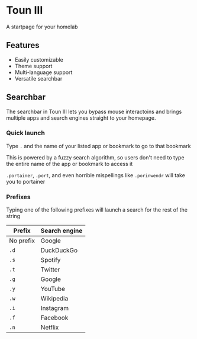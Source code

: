 # Toun III
A startpage for your homelab

## Features
- Easily customizable
- Theme support
- Multi-language support
- Versatile searchbar

## Searchbar
The searchbar in Toun III lets you bypass mouse interactoins and brings multiple apps and search engines straight to your homepage.

### Quick launch
Type `.` and the name of your listed app or bookmark to go to that bookmark

This is powered by a fuzzy search algorithm, so users don't need to type the entire name of the app or bookmark to access it

`.portainer`, `.port`, and even horrible mispellings like `.porinwendr` will take you to portainer

### Prefixes
Typing one of the following prefixes will launch a search for the rest of the string

| Prefix | Search engine |
| --- | --- |
| No prefix | Google |
| `.d` | DuckDuckGo |
| `.s` | Spotify |
| `.t` | Twitter |
| `.g` | Google |
| `.y` | YouTube |
| `.w` | Wikipedia |
| `.i` | Instagram |
| `.f` | Facebook |
| `.n` | Netflix |

